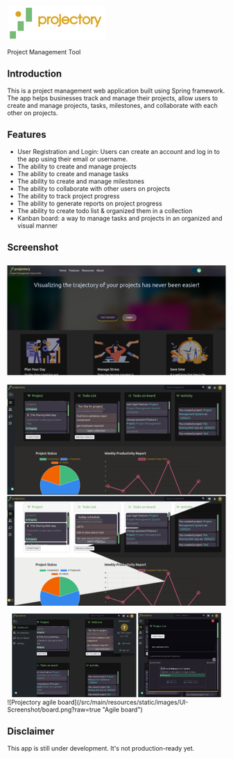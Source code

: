 
![Projectory Logo](/src/main/resources/static/images/projectory-logo-full.png)
<p>Project Management Tool</p>


## Introduction

This is a project management web application built using Spring framework. The app helps businesses track and manage their projects, allow users to create and manage projects, tasks, milestones, and collaborate with each other on projects.


## Features

- User Registration and Login: Users can create an account and log in to the app using their email or username.
- The ability to create and manage projects
- The ability to create and manage tasks
- The ability to create and manage milestones
- The ability to collaborate with other users on projects
- The ability to track project progress
- The ability to generate reports on project progress
- The ability to create todo list & organized them in a collection
- Kanban board: a way to manage tasks and projects in an organized and visual manner

## Screenshot
![Projectory landing page](/src/main/resources/static/images/UI-Screenshot/readme-landingpage.png?raw=true "Landing Page")
-----
![Projectory user dashboard](/src/main/resources/static/images/UI-Screenshot/readme-dashboard1.png?raw=true "User Dashboard")
![Projectory user dashboard themes](/src/main/resources/static/images/UI-Screenshot/readme-dashboard-theme2.png?raw=true "user dashboard themes")

<div align="center">
    <img src="/src/main/resources/static/images/UI-Screenshot/readme-dashboard2.png?raw=true" width="57%" alt="Responsive design"/> 
    <img src="/src/main/resources/static/images/UI-Screenshot/modal-project-view.png?raw=true" width="38%" alt="Expanded Projectory"/> 
</div>
![Projectory agile board](/src/main/resources/static/images/UI-Screenshot/board.png?raw=true "Agile board")


## Disclaimer

This app is still under development. It's not production-ready yet.

